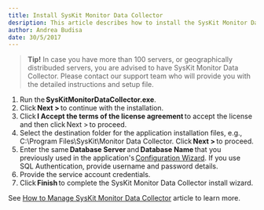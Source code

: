 ```yaml
---
title: Install SysKit Monitor Data Collector
desription: This article describes how to install the SysKit Monitor Data Collector for the SysKit Monitor application.
author: Andrea Budisa
date: 30/5/2017
---
```

> __Tip!__ In case you have more than 100 servers, or geographically distribuded servers, you are advised to have SysKit Monitor Data Collector. Please contact our support team who will provide you with the detailed instructions and setup file.

1. Run the __SysKitMonitorDataCollector.exe__.
2. Click __Next >__ to continue with the installation.
3. Click __I Accept the terms of the license agreement__ to accept the license and then click Next > to proceed.
4. Select the destination folder for the application installation files, e.g., C:\Program Files\SysKit\Monitor Data Collector. Click __Next >__ to proceed.
5. Enter the same __Database Server__ and __Database Name__ that you previously used in the application's [Configuration Wizard](#internal/installation-configuration/configuration-wizard/configure-monitor). If you use SQL Authentication, provide username and password details.
6. Provide the service account credentials.
7. Click __Finish__ to complete the SysKit Monitor Data Collector install wizard.

See [How to Manage SysKit Monitor Data Collector](#internal/how-to/manage-data-collector) article to learn more.